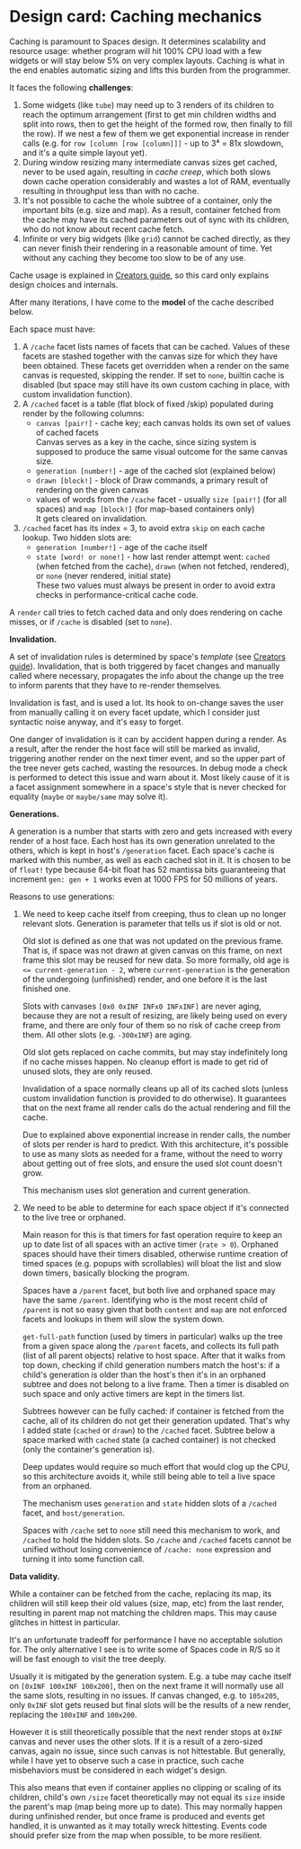 # Design card: Caching mechanics

Caching is paramount to Spaces design. It determines scalability and resource usage: whether program will hit 100% CPU load with a few widgets or will stay below 5% on very complex layouts. Caching is what in the end enables automatic sizing and lifts this burden from the programmer.

It faces the following **challenges**:
1. Some widgets (like `tube`) may need up to 3 renders of its children to reach the optimum arrangement (first to get min children widths and split into rows, then to get the height of the formed row, then finally to fill the row). If we nest a few of them we get exponential increase in render calls (e.g. for `row [column [row [column]]]` - up to 3⁴ = 81x slowdown, and it's a quite simple layout yet).
2. During window resizing many intermediate canvas sizes get cached, never to be used again, resulting in *cache creep*, which both slows down cache operation considerably and wastes a lot of RAM, eventually resulting in throughput less than with no cache.
3. It's not possible to cache the whole subtree of a container, only the important bits (e.g. size and map). As a result, container fetched from the cache may have its cached parameters out of sync with its children, who do not know about recent cache fetch.
4. Infinite or very big widgets (like `grid`) cannot be cached directly, as they can never finish their rendering in a reasonable amount of time. Yet without any caching they become too slow to be of any use.

Cache usage is explained in [Creators guide](../creators.md#caching), so this card only explains design choices and internals.

After many iterations, I have come to the **model** of the cache described below.

Each space must have:
1. A `/cache` facet lists names of facets that can be cached. Values of these facets are stashed together with the canvas size for which they have been obtained. These facets get overridden when a render on the same canvas is requested, skipping the render. If set to `none`, builtin cache is disabled (but space may still have its own custom caching in place, with custom invalidation function).
2. A `/cached` facet is a table (flat block of fixed /skip) populated during render by the following columns:
   - `canvas [pair!]` - cache key; each canvas holds its own set of values of cached facets\
     Canvas serves as a key in the cache, since sizing system is supposed to produce the same visual outcome for the same canvas size.
   - `generation [number!]` - age of the cached slot (explained below)
   - `drawn [block!]` - block of Draw commands, a primary result of rendering on the given canvas
   - values of words from the `/cache` facet - usually `size [pair!]` (for all spaces) and `map [block!]` (for map-based containers only)\
   It gets cleared on invalidation.
3. `/cached` facet has its index = 3, to avoid extra `skip` on each cache lookup. Two hidden slots are:
   - `generation [number!]` - age of the cache itself
   - `state [word! or none!]` - how last render attempt went: `cached` (when fetched from the cache), `drawn` (when not fetched, rendered), or `none` (never rendered, initial state)\
   These two values must always be present in order to avoid extra checks in performance-critical cache code.
   
A `render` call tries to fetch cached data and only does rendering on cache misses, or if `/cache` is disabled (set to `none`).

**Invalidation.**

A set of invalidation rules is determined by space's *template* (see [Creators guide](../creators.md#caching)). Invalidation, that is both triggered by facet changes and manually called where necessary, propagates the info about the change up the tree to inform parents that they have to re-render themselves.

Invalidation is fast, and is used a lot. Its hook to on-change saves the user from manually calling it on every facet update, which I consider just syntactic noise anyway, and it's easy to forget.

One danger of invalidation is it can by accident happen during a render. As a result, after the render the host face will still be marked as invalid, triggering another render on the next timer event, and so the upper part of the tree never gets cached, wasting the resources. In debug mode a check is performed to detect this issue and warn about it. Most likely cause of it is a facet assignment somewhere in a space's style that is never checked for equality (`maybe` or `maybe/same` may solve it).

**Generations.**

A generation is a number that starts with zero and gets increased with every render of a host face. Each host has its own generation unrelated to the others, which is kept in host's `/generation` facet. Each space's cache is marked with this number, as well as each cached slot in it. It is chosen to be of `float!` type because 64-bit float has 52 mantissa bits guaranteeing that increment `gen: gen + 1` works even at 1000 FPS for 50 millions of years.

Reasons to use generations:

1. We need to keep cache itself from creeping, thus to clean up no longer relevant slots. Generation is parameter that tells us if slot is old or not. 

   Old slot is defined as one that was not updated on the previous frame. That is, if space was not drawn at given canvas on this frame, on next frame this slot may be reused for new data. So more formally, old age is `<= current-generation - 2`, where `current-generation` is the generation of the undergoing (unfinished) render, and one before it is the last finished one. 
   
   Slots with canvases `[0x0 0xINF INFx0 INFxINF]` are never aging, because they are not a result of resizing, are likely being used on every frame, and there are only four of them so no risk of cache creep from them. All other slots (e.g. `-300xINF`) are aging.
   
   Old slot gets replaced on cache commits, but may stay indefinitely long if no cache misses happen. No cleanup effort is made to get rid of unused slots, they are only reused.
   
   Invalidation of a space normally cleans up all of its cached slots (unless custom invalidation function is provided to do otherwise).
   It guarantees that on the next frame all render calls do the actual rendering and fill the cache.
   
   Due to explained above exponential increase in render calls, the number of slots per render is hard to predict. With this architecture, it's possible to use as many slots as needed for a frame, without the need to worry about getting out of free slots, and ensure the used slot count doesn't grow.
   
   This mechanism uses slot generation and current generation.

2. We need to be able to determine for each space object if it's connected to the live tree or orphaned.

   Main reason for this is that timers for fast operation require to keep an up to date list of all spaces with an active timer (`rate > 0`). Orphaned spaces should have their timers disabled, otherwise runtime creation of timed spaces (e.g. popups with scrollables) will bloat the list and slow down timers, basically blocking the program.
   
   Spaces have a `/parent` facet, but both live and orphaned space may have the same `/parent`. Identifying who is the most recent child of `/parent` is not so easy given that both `content` and `map` are not enforced facets and lookups in them will slow the system down.

   `get-full-path` function (used by timers in particular) walks up the tree from a given space along the `/parent` facets, and collects its full path (list of all parent objects) relative to host space. After that it walks from top down, checking if child generation numbers match the host's: if a child's generation is older than the host's then it's in an orphaned subtree and does not belong to a live frame. Then a timer is disabled on such space and only active timers are kept in the timers list.
   
   Subtrees however can be fully cached: if container is fetched from the cache, all of its children do not get their generation updated. That's why I added state (`cached` or `drawn`) to the `/cached` facet. Subtree below a space marked with `cached` state (a cached container) is not checked (only the container's generation is).
   
   Deep updates would require so much effort that would clog up the CPU, so this architecture avoids it, while still being able to tell a live space from an orphaned.

   The mechanism uses `generation` and `state` hidden slots of a `/cached` facet, and `host/generation`.
   
   Spaces with `/cache` set to `none` still need this mechanism to work, and `/cached` to hold the hidden slots. So `/cache` and `/cached` facets cannot be unified without losing convenience of `/cache: none` expression and turning it into some function call. 
   
**Data validity.**

While a container can be fetched from the cache, replacing its map, its children will still keep their old values (size, map, etc) from the last render, resulting in parent map not matching the children maps. This may cause glitches in hittest in particular.

It's an unfortunate tradeoff for performance I have no acceptable solution for. The only alternative I see is to write some of Spaces code in R/S so it will be fast enough to visit the tree deeply.

Usually it is mitigated by the generation system. E.g. a tube may cache itself on `[0xINF 100xINF 100x200]`, then on the next frame it will normally use all the same slots, resulting in no issues. If canvas changed, e.g. to `105x205`, only `0xINF` slot gets reused but final slots will be the results of a new render, replacing the `100xINF` and `100x200`.

However it is still theoretically possible that the next render stops at `0xINF` canvas and never uses the other slots. If it is a result of a zero-sized canvas, again no issue, since such canvas is not hittestable. But generally, while I have yet to observe such a case in practice, such cache misbehaviors must be considered in each widget's design. 

This also means that even if container applies no clipping or scaling of its children, child's own `/size` facet theoretically may not equal its `size` inside the parent's map (map being more up to date). This may normally happen during unfinished render, but once frame is produced and events get handled, it is unwanted as it may totally wreck hittesting. Events code should prefer size from the map when possible, to be more resilient.
